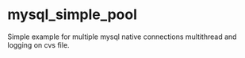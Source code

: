 # mysql_simple_pool
Simple example for multiple mysql native connections multithread and logging on cvs file.

